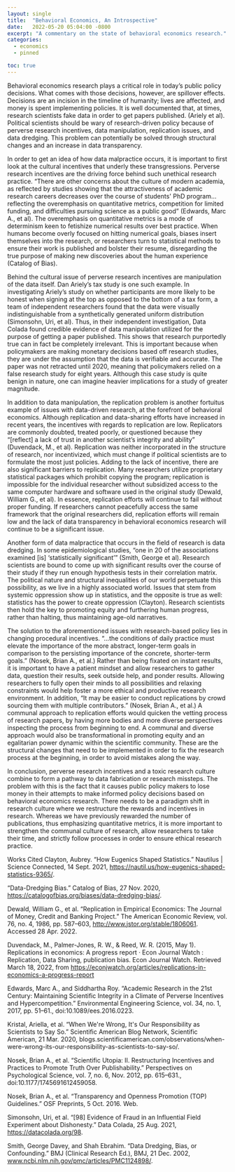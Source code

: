 ```yaml
---
layout: single
title:  "Behavioral Economics, An Introspective"
date:   2022-05-20 05:04:00 -0800
excerpt: "A commentary on the state of behavioral economics research."
categories: 
  - economics
  - pinned

toc: true
---
```


Behavioral economics research plays a critical role in today’s public policy decisions. What comes with those decisions, however, are spillover effects. Decisions are an incision in the timeline of humanity; lives are affected, and money is spent implementing policies. It is well documented that, at times, research scientists fake data in order to get papers published. (Ariely et al). Political scientists should be wary of research-driven policy because of perverse research incentives, data manipulation, replication issues, and data dredging. This problem can potentially be solved through structural changes and an increase in data transparency. 


In order to get an idea of how data malpractice occurs, it is important to first look at the cultural incentives that underly these transgressions. Perverse research incentives are the driving force behind such unethical research practice. “There are other concerns about the culture of modern academia, as reflected by studies showing that the attractiveness of academic research careers decreases over the course of students' PhD program…reflecting the overemphasis on quantitative metrics, competition for limited funding, and difficulties pursuing science as a public good” (Edwards, Marc A., et al). The overemphasis on quantitative metrics is a mode of determinism keen to fetishize numerical results over best practice. When humans become overly focused on hitting numerical goals, biases insert themselves into the research, or researchers turn to statistical methods to ensure their work is published and bolster their resume, disregarding the true purpose of making new discoveries about the human experience (Catalog of Bias).  


Behind the cultural issue of perverse research incentives are manipulation of the data itself.  Dan Ariely’s tax study is one such example. In investigating Ariely’s study on whether participants are more likely to be honest when signing at the top as opposed to the bottom of a tax form, a team of independent researchers found that the data were visually indistinguishable from a synthetically generated uniform distribution (Simonsohn, Uri, et al). Thus, in their independent investigation, Data Colada found credible evidence of data manipulation utilized for the purpose of getting a paper published. This shows that research purportedly true can in fact be completely irrelevant. This is important because when policymakers are making monetary decisions based off research studies, they are under the assumption that the data is verifiable and accurate. The paper was not retracted until 2020, meaning that policymakers relied on a false research study for eight years. Although this case study is quite benign in nature, one can imagine heavier implications for a study of greater magnitude. 


In addition to data manipulation, the replication problem is another fortuitus example of issues with data-driven research, at the forefront of behavioral economics. Although replication and data-sharing efforts have increased in recent years, the incentives with regards to replication are low. Replicators are commonly doubted, treated poorly, or questioned because they “[reflect] a lack of trust in another scientist’s integrity and ability” (Duvendack, M., et al). Replication was neither incorporated in the structure of research, nor incentivized, which must change if political scientists are to formulate the most just policies. Adding to the lack of incentive, there are also significant barriers to replication. Many researchers utilize proprietary statistical packages which prohibit copying the program; replication is impossible for the individual researcher without subsidized access to the same computer hardware and software used in the original study (Dewald, William G., et al). In essence, replication efforts will continue to fail without proper funding. If researchers cannot peacefully access the same framework that the original researchers did, replication efforts will remain low and the lack of data transparency in behavioral economics research will continue to be a significant issue. 


Another form of data malpractice that occurs in the field of research is data dredging. In some epidemiological studies, “one in 20 of the associations examined [is] ‘statistically significant’” (Smith, George et al). Research scientists are bound to come up with significant results over the course of their study if they run enough hypothesis tests in their correlation matrix. The political nature and structural inequalities of our world perpetuate this possibility, as we live in a highly associated world. Issues that stem from systemic oppression show up in statistics, and the opposite is true as well: statistics has the power to create oppression (Clayton). Research scientists then hold the key to promoting equity and furthering human progress, rather than halting, thus maintaining age-old narratives.   


The solution to the aforementioned issues with research-based policy lies in changing procedural incentives. “…the conditions of daily practice must elevate the importance of the more abstract, longer-term goals in comparison to the persisting importance of the concrete, shorter-term goals.” (Nosek, Brian A., et al.) Rather than being fixated on instant results, it is important to have a patient mindset and allow researchers to gather data, question their results, seek outside help, and ponder results. Allowing researchers to fully open their minds to all possibilities and relaxing constraints would help foster a more ethical and productive research environment. In addition, “It may be easier to conduct replications by crowd sourcing them with multiple contributors.” (Nosek, Brian A., et al.) A communal approach to replication efforts would quicken the vetting process of research papers, by having more bodies and more diverse perspectives inspecting the process from beginning to end. A communal and diverse approach would also be transformational in promoting equity and an egalitarian power dynamic within the scientific community. These are the structural changes that need to be implemented in order to fix the research process at the beginning, in order to avoid mistakes along the way.


In conclusion, perverse research incentives and a toxic research culture combine to form a pathway to data fabrication or research missteps. The problem with this is the fact that it causes public policy makers to lose money in their attempts to make informed policy decisions based on behavioral economics research. There needs to be a paradigm shift in research culture where we restructure the rewards and incentives in research. Whereas we have previously rewarded the number of publications, thus emphasizing quantitative metrics, it is more important to strengthen the communal culture of research, allow researchers to take their time, and strictly follow processes in order to ensure ethical research practice. 

Works Cited
Clayton, Aubrey. “How Eugenics Shaped Statistics.” Nautilus | Science Connected, 14 Sept. 2021, https://nautil.us/how-eugenics-shaped-statistics-9365/. 

“Data-Dredging Bias.” Catalog of Bias, 27 Nov. 2020, https://catalogofbias.org/biases/data-dredging-bias/. 

Dewald, William G., et al. “Replication in Empirical Economics: The Journal of Money, Credit and Banking Project.” The American Economic Review, vol. 76, no. 4, 1986, pp. 587–603, http://www.jstor.org/stable/1806061. Accessed 28 Apr. 2022.

Duvendack, M., Palmer-Jones, R. W., & Reed, W. R. (2015, May 1). Replications in economics: A progress report · Econ Journal Watch : Replication, Data Sharing, publication bias. Econ Journal Watch. Retrieved March 18, 2022, from https://econjwatch.org/articles/replications-in-economics-a-progress-report 

Edwards, Marc A., and Siddhartha Roy. “Academic Research in the 21st Century: Maintaining Scientific Integrity in a Climate of Perverse Incentives and Hypercompetition.” Environmental Engineering Science, vol. 34, no. 1, 2017, pp. 51–61., doi:10.1089/ees.2016.0223. 

Kristal, Ariella, et al. “When We're Wrong, It's Our Responsibility as Scientists to Say So.” Scientific American Blog Network, Scientific American, 21 Mar. 2020, blogs.scientificamerican.com/observations/when-were-wrong-its-our-responsibility-as-scientists-to-say-so/. 

Nosek, Brian A., et al. “Scientific Utopia: II. Restructuring Incentives and Practices to Promote Truth Over Publishability.” Perspectives on Psychological Science, vol. 7, no. 6, Nov. 2012, pp. 615–631., doi:10.1177/1745691612459058. 

Nosek, Brian A., et al. “Transparency and Openness Promotion (TOP) Guidelines.” OSF Preprints, 5 Oct. 2016. Web.

Simonsohn, Uri, et al. “[98] Evidence of Fraud in an Influential Field Experiment about Dishonesty.” Data Colada, 25 Aug. 2021, https://datacolada.org/98. 

Smith, George Davey, and Shah Ebrahim. “Data Dredging, Bias, or Confounding.” BMJ (Clinical Research Ed.), BMJ, 21 Dec. 2002, www.ncbi.nlm.nih.gov/pmc/articles/PMC1124898/. 



